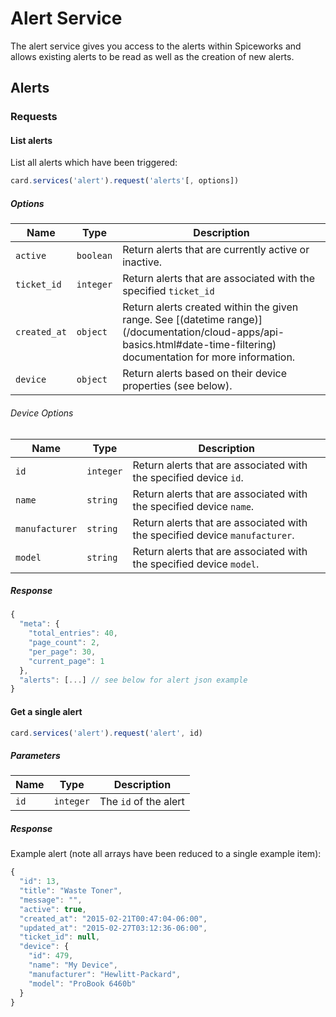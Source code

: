 # Alert Service

The alert service gives you access to the alerts within Spiceworks and allows existing alerts to be read as well as the creation of new alerts.

## Alerts

### Requests

#### List alerts

List all alerts which have been triggered:

```js
card.services('alert').request('alerts'[, options])
```

##### Options

Name | Type | Description
-----|------|----------------
`active` | `boolean` | Return alerts that are currently active or inactive.
`ticket_id` | `integer` | Return alerts that are associated with the specified `ticket_id`
`created_at` | `object` | Return alerts created within the given range. See [(datetime range)] (/documentation/cloud-apps/api-basics.html#date-time-filtering) documentation for more information.
`device` | `object` | Return alerts based on their device properties (see below).

###### Device Options

Name | Type | Description
-----|------|----------------
`id` | `integer` | Return alerts that are associated with the specified device `id`.
`name` | `string` | Return alerts that are associated with the specified device `name`.
`manufacturer` | `string` | Return alerts that are associated with the specified device `manufacturer`.
`model` | `string` | Return alerts that are associated with the specified device `model`.

##### Response
```js
{
  "meta": {
    "total_entries": 40,
    "page_count": 2,
    "per_page": 30,
    "current_page": 1
  },
  "alerts": [...] // see below for alert json example
}
```

#### Get a single alert

```js
card.services('alert').request('alert', id)
```

##### Parameters

Name | Type | Description
-----|------|--------------
`id` | `integer` | The `id` of the alert

##### Response

Example alert (note all arrays have been reduced to a single example item):

```js
{
  "id": 13,
  "title": "Waste Toner",
  "message": "",
  "active": true,
  "created_at": "2015-02-21T00:47:04-06:00",
  "updated_at": "2015-02-27T03:12:36-06:00",
  "ticket_id": null,
  "device": {
    "id": 479,
    "name": "My Device",
    "manufacturer": "Hewlitt-Packard",
    "model": "ProBook 6460b"
  }
}
```